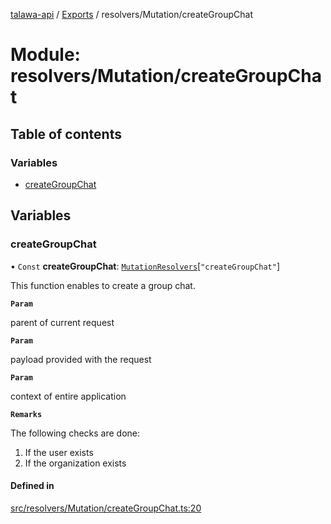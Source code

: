 [talawa-api](../README.md) / [Exports](../modules.md) / resolvers/Mutation/createGroupChat

# Module: resolvers/Mutation/createGroupChat

## Table of contents

### Variables

- [createGroupChat](resolvers_Mutation_createGroupChat.md#creategroupchat)

## Variables

### createGroupChat

• `Const` **createGroupChat**: [`MutationResolvers`](types_generatedGraphQLTypes.md#mutationresolvers)[``"createGroupChat"``]

This function enables to create a group chat.

**`Param`**

parent of current request

**`Param`**

payload provided with the request

**`Param`**

context of entire application

**`Remarks`**

The following checks are done:
1. If the user exists
2. If the organization exists

#### Defined in

[src/resolvers/Mutation/createGroupChat.ts:20](https://github.com/PalisadoesFoundation/talawa-api/blob/0deccac/src/resolvers/Mutation/createGroupChat.ts#L20)
